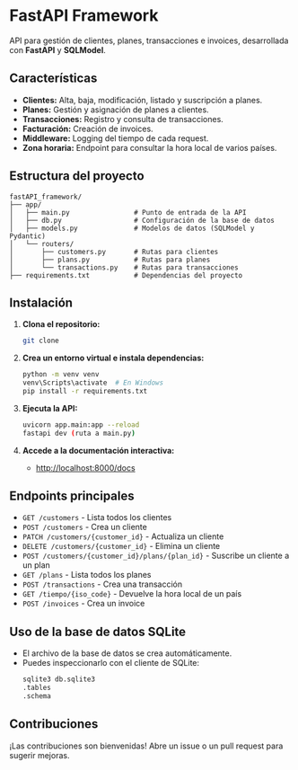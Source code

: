 # FastAPI Framework 

API para gestión de clientes, planes, transacciones e invoices, desarrollada con **FastAPI** y **SQLModel**.

## Características

- **Clientes:** Alta, baja, modificación, listado y suscripción a planes.
- **Planes:** Gestión y asignación de planes a clientes.
- **Transacciones:** Registro y consulta de transacciones.
- **Facturación:** Creación de invoices.
- **Middleware:** Logging del tiempo de cada request.
- **Zona horaria:** Endpoint para consultar la hora local de varios países.

## Estructura del proyecto

```
fastAPI_framework/
├── app/
│   ├── main.py                # Punto de entrada de la API
│   ├── db.py                  # Configuración de la base de datos
│   ├── models.py              # Modelos de datos (SQLModel y Pydantic)
│   └── routers/
│       ├── customers.py       # Rutas para clientes
│       ├── plans.py           # Rutas para planes
│       └── transactions.py    # Rutas para transacciones
├── requirements.txt           # Dependencias del proyecto
```

## Instalación

1. **Clona el repositorio:**
   ```bash
   git clone 
   ```

2. **Crea un entorno virtual e instala dependencias:**
   ```bash
   python -m venv venv
   venv\Scripts\activate  # En Windows
   pip install -r requirements.txt
   ```

3. **Ejecuta la API:**
   ```bash
   uvicorn app.main:app --reload
   fastapi dev (ruta a main.py)
   ```

4. **Accede a la documentación interactiva:**
   - [http://localhost:8000/docs](http://localhost:8000/docs)

## Endpoints principales

- `GET /customers` - Lista todos los clientes
- `POST /customers` - Crea un cliente
- `PATCH /customers/{customer_id}` - Actualiza un cliente
- `DELETE /customers/{customer_id}` - Elimina un cliente
- `POST /customers/{customer_id}/plans/{plan_id}` - Suscribe un cliente a un plan
- `GET /plans` - Lista todos los planes
- `POST /transactions` - Crea una transacción
- `GET /tiempo/{iso_code}` - Devuelve la hora local de un país
- `POST /invoices` - Crea un invoice

## Uso de la base de datos SQLite

- El archivo de la base de datos se crea automáticamente.
- Puedes inspeccionarlo con el cliente de SQLite:
  ```bash
  sqlite3 db.sqlite3
  .tables
  .schema
  ```

## Contribuciones

¡Las contribuciones son bienvenidas! Abre un issue o un pull request para sugerir mejoras.

